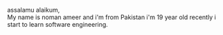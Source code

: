 assalamu alaikum,
<br>
My name is noman ameer and i'm from Pakistan i'm 19 year old recently i start to learn software engineering.
